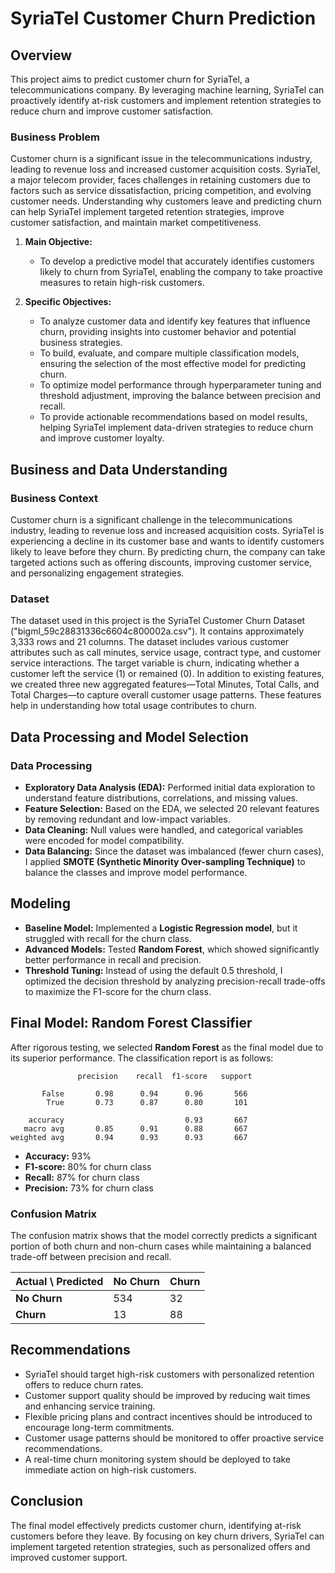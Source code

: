 # SyriaTel Customer Churn Prediction

## Overview
This project aims to predict customer churn for SyriaTel, a telecommunications company. By leveraging machine learning, SyriaTel can proactively identify at-risk customers and implement retention strategies to reduce churn and improve customer satisfaction.

### Business Problem
Customer churn is a significant issue in the telecommunications industry, leading to revenue loss and increased customer acquisition costs. SyriaTel, a major telecom provider, faces challenges in retaining customers due to factors such as service dissatisfaction, pricing competition, and evolving customer needs. Understanding why customers leave and predicting churn can help SyriaTel implement targeted retention strategies, improve customer satisfaction, and maintain market competitiveness.

1. **Main Objective:**
   - To develop a predictive model that accurately identifies customers likely to churn from SyriaTel, enabling the company to take proactive measures to retain high-risk customers.

2. **Specific Objectives:**
   - To analyze customer data and identify key features that influence churn, providing insights into customer behavior and potential business strategies.
   - To build, evaluate, and compare multiple classification models, ensuring the selection of the most effective model for predicting churn.
   - To optimize model performance through hyperparameter tuning and threshold adjustment, improving the balance between precision and recall.
   - To provide actionable recommendations based on model results, helping SyriaTel implement data-driven strategies to reduce churn and improve customer loyalty.

## Business and Data Understanding

### Business Context
Customer churn is a significant challenge in the telecommunications industry, leading to revenue loss and increased acquisition costs. SyriaTel is experiencing a decline in its customer base and wants to identify customers likely to leave before they churn. By predicting churn, the company can take targeted actions such as offering discounts, improving customer service, and personalizing engagement strategies.

### Dataset
The dataset used in this project is the SyriaTel Customer Churn Dataset ("bigml_59c28831336c6604c800002a.csv"). It contains approximately 3,333 rows and 21 columns.
The dataset includes various customer attributes such as call minutes, service usage, contract type, and customer service interactions. The target variable is churn, indicating whether a customer left the service (1) or remained (0).
In addition to existing features, we created three new aggregated features—Total Minutes, Total Calls, and Total Charges—to capture overall customer usage patterns. These features help in understanding how total usage contributes to churn.

## Data Processing and Model Selection

### Data Processing
- **Exploratory Data Analysis (EDA):** Performed initial data exploration to understand feature distributions, correlations, and missing values. 
- **Feature Selection:** Based on the EDA, we selected 20 relevant features by removing redundant and low-impact variables.
- **Data Cleaning:** Null values were handled, and categorical variables were encoded for model compatibility.
- **Data Balancing:** Since the dataset was imbalanced (fewer churn cases), I applied **SMOTE (Synthetic Minority Over-sampling Technique)** to balance the classes and improve model performance.

## Modeling
- **Baseline Model:** Implemented a **Logistic Regression model**, but it struggled with recall for the churn class.
- **Advanced Models:** Tested **Random Forest**, which showed significantly better performance in recall and precision.
- **Threshold Tuning:** Instead of using the default 0.5 threshold, I optimized the decision threshold by analyzing precision-recall trade-offs to maximize the F1-score for the churn class.

## Final Model: Random Forest Classifier

After rigorous testing, we selected **Random Forest** as the final model due to its superior performance. The classification report is as follows:

```
               precision    recall  f1-score   support

       False       0.98      0.94      0.96       566
        True       0.73      0.87      0.80       101

    accuracy                           0.93       667
   macro avg       0.85      0.91      0.88       667
weighted avg       0.94      0.93      0.93       667
```

- **Accuracy:** 93%
- **F1-score:** 80% for churn class
- **Recall:** 87% for churn class
- **Precision:** 73% for churn class

### Confusion Matrix

The confusion matrix shows that the model correctly predicts a significant portion of both churn and non-churn cases while maintaining a balanced trade-off between precision and recall.

| Actual \ Predicted | No Churn | Churn |
|-------------------|---------|------|
| **No Churn**     | 534     | 32   |
| **Churn**        | 13      | 88   |

## Recommendations
- SyriaTel should target high-risk customers with personalized retention offers to reduce churn rates.
- Customer support quality should be improved by reducing wait times and enhancing service training.
- Flexible pricing plans and contract incentives should be introduced to encourage long-term commitments.
- Customer usage patterns should be monitored to offer proactive service recommendations.
- A real-time churn monitoring system should be deployed to take immediate action on high-risk customers.

## Conclusion
The final model effectively predicts customer churn, identifying at-risk customers before they leave. By focusing on key churn drivers, SyriaTel can implement targeted retention strategies, such as personalized offers and improved customer support.
